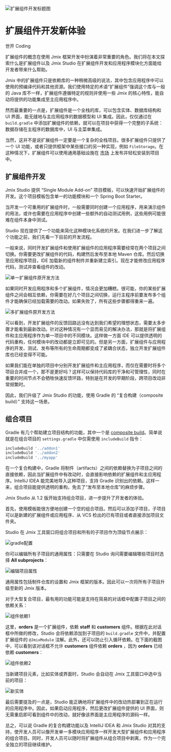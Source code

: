 ![扩展组件开发标题图](_media/jmix-new-dev-way/jmix_dev_addon.png ":class=title-image")

# 扩展组件开发新体验

<p class="author">世开 Coding</p>

扩展组件的概念在使用 Jmix 框架开发中扮演着非常重要的角色。我们将在本文探索什么是扩展组件以及 Jmix Studio 在扩展组件开发和应用程序模块化方面能给开发者带来什么帮助。

Jmix 中的扩展组件只是依赖库的一种稍微高级的说法，其中包含应用程序中可以使用的预编译代码和其他资源。我们使用特定的术语“扩展组件”强调这个库与一般的 Java 库不一样，扩展组件遵循特定的规则并使用一些 Jmix 的核心特性，能自动将提供的功能集成至主应用程序中。

然而最重要的一点是，扩展组件是一个全栈的库，可以包含实体、数据库结构和 UI 界面，能无缝地与主应用程序的数据模型和 UI 集成。因此，仅仅通过在 `build.gradle` 中添加扩展组件的依赖，就可以在项目中获得一个完整的子系统：数据存储在主程序的数据库中，UI 与主菜单集成。

当然，这并不是说扩展组件一定要是一个复杂的全栈项目。很多扩展组件只提供了一个 UI 功能，或者只提供框架中某些接口的另一种实现，例如 `FileStorage`。在这种情况下，扩展组件可以使用通用基础设施在 <a href="https://www.jmix.cn/marketplace/" target="_blank">市场</a> 上发布并轻松安装到项目中。

## 扩展组件开发

Jmix Studio 提供 “Single Module Add-on” 项目模板，可以快速开始扩展组件的开发。这个项目模板包含单一的功能模块和一个 Spring Boot Starter。

当开发一个可重用的扩展组件时，一般需要同时创建一个应用程序，用来演示组件的用法，或许也需要在应用程序中创建一些额外的自动测试用例，这些用例可能很难在组件本身中测试。

Studio 现在提供了一个功能来简化这种模块化系统的开发。在我们进一步了解这个功能之前，我们先看一下目前的开发流程。

一般来说，同时开发扩展组件和使用扩展组件的应用程序需要经常在两个项目之间切换。你需要更改扩展组件的代码，构建然后发布至本地 Maven 仓库。然后切换至应用程序项目，IDE 加载新的组件制件并重新建立索引。现在才能修改应用程序代码，测试并查看组件的改动。

![单一扩展组件原开发方法](_media/jmix-new-dev-way/jmix_dev_addon_Feedback_Loop_1.svg ":class=full-image-svg")

如果同时开发应用程序和多个扩展组件，情况会更加糟糕。很可能，你的某些扩展组件之间会相互依赖，你需要在好几个项目之间切换，运行主程序前要发布多个组件才能确保已经加载需要的改动。如果失败了，所有这些步骤都得重来一遍。

![多扩展组件原开发方法](_media/jmix-new-dev-way/jmix_dev_addon_Feedback_Loop_2.svg ":class=full-image-svg")

可以看到，开发扩展组件的反馈回路远没有达到我们希望的理想状态，需要太多步骤才能看到最新改动。针对这种情况有一个显而易见的解决办法，那就是将扩展组件和主应用程序作为单一项目中的不同模块。这样做一方面 IDE 可以提供透明的代码重构，任何模块中的改动都是立即可见的。但是另一方面，扩展组件与应用程序的开发、测试、发布等所有的生命周期都变成了紧耦合状态，独立开发扩展组件库也已经变得不可能。

如果我们能在单独的项目中分别开发扩展组件和主应用程序，而仅在需要时将多个项目合并成一个，那不是更好吗？这样可以保持代码库的干净和可管理性，同时在重要的时间节点不会牺牲快速反馈环路，特别是在开发的早期阶段，跨项目改动非常频繁时。

因此，我们升级了 Jmix Studio 的功能，使用 Gradle 的 “复合构建（composite build）” 支持这一场景。

## 组合项目

Gradle 有几个帮助建立项目结构的功能，其中一个是 <a href="https://docs.gradle.org/current/userguide/composite_builds.html" target="_blank">composite build</a>。简单说就是在组合项目的 `settings.gradle` 中仅需使用 `includeBuild` 指令：

```groovy
includeBuild '../addon1'
includeBuild '../addon2'
includeBuild '../myapp'
```

在一个复合构建中，Gradle 将制件（artifacts）之间的依赖替换为子项目之间的直接依赖，因此当扩展组件中有改动时，会直接影响依赖的扩展组件和主应用程序。IntelliJ IDEA 能完美地导入这种项目，支持 Gradle 识别出的依赖。这样一来，组合项目能提供透明的重构，免去了“发布至本地仓库”的麻烦步骤。

Jmix Studio 从 1.2 版开始支持组合项目，进一步提升了开发者的体验。

首先，使用模板能很方便地创建一个空的组合项目。然后可以添加子项目，子项目可以是新建的扩展组件或应用程序、从 VCS 检出的已有项目或者直接添加项目文件夹。

Studio 在 Jmix 工具窗口将组合项目和所有的子项目作为顶级节点展示：

![gradle配置](_media/jmix-new-dev-way/jmix_dev_addon_gradle_settings.png ":class=center-fifty-image-shadow")

你可以编辑所有子项目的通用属性：只需要在 Studio 询问需要编辑哪些项目时选择 **All subprojects**：

![编辑项目属性](_media/jmix-new-dev-way/jmix_dev_addon_edit_properties.png ":class=center-fifty-image-shadow")

通用属性包括制件仓库的设置和 Jmix 框架的版本。因此可以一次将所有子项目升级至新的 Jmix 版本。

对于大型复合项目，最有用的功能可能是支持在简易的对话框中配置子项目之间的依赖关系：

![组件依赖1](_media/jmix-new-dev-way/jmix_dev_addon_deps1.png ":class=center-fifty-image-shadow")

这里，**orders** 是一个扩展组件，依赖 **staff** 和 **customers** 组件。根据在此对话框中所做的修改，Studio 会将依赖添加到子项目的 `build.gradle` 文件中，并配置扩展组件的 `@JmixModule` 注解。此外，还可以防止引入循环依赖。在下面的截图中，可以看到该对话框不允许 **customers** 组件依赖 **orders** ，因为 **orders** 已经依赖 **customers**：

![组件依赖2](_media/jmix-new-dev-way/jmix_dev_addon_deps2.png ":class=center-fifty-image-shadow")

当新建项目元素，比如实体或界面时，Studio 会自动在 Jmix 工具窗口中选中当前的项目：

![新实体](_media/jmix-new-dev-way/jmix_dev_addon_new_entity.png ":class=center-fifty-image-shadow")

最后需要提及的一点是，Studio 能正确地将扩展组件中的改动热部署到正在运行的应用程序中。因此，如果启动应用程序，然后更改扩展组件提供的 UI 界面，则无需重启即可看到组件中的改动，就好像该界面是主应用程序的源码一样。

总之，可以说 Gradle 的复合构建功能以及 IntelliJ IDEA 和 Jmix Studio 对其的支持，使开发人员可以像开发单一多模块应用程序一样开发大型扩展组件和应用程序的组合项目。同时，开发人员可以随时将扩展组件从组合项目中剥离，作为一个完全独立的项目继续维护。
